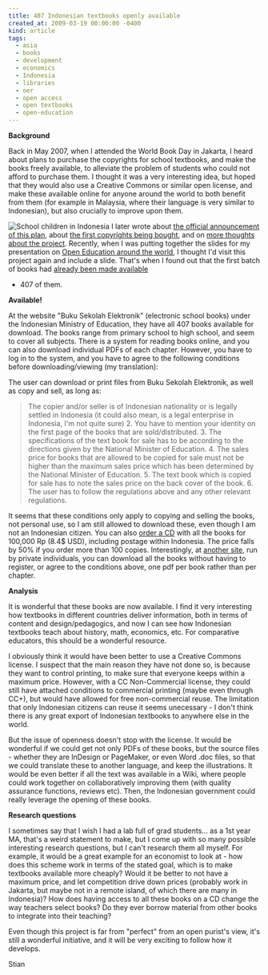```yaml
---
title: 407 Indonesian textbooks openly available
created_at: 2009-03-19 00:00:00 -0400
kind: article
tags:
  - asia
  - books
  - development
  - economics
  - Indonesia
  - libraries
  - oer
  - open access
  - open textbooks
  - open-education
---
```


**Background**

Back in May 2007, when I attended the World Book Day in Jakarta, I heard
about plans to purchase the copyrights for school textbooks, and make
the books freely available, to alleviate the problem of students who
could not afford to purchase them. I thought it was a very interesting
idea, but hoped that they would also use a Creative Commons or similar
open license, and make these available online for anyone around the
world to both benefit from them (for example in Malaysia, where their
language is very similar to Indonesian), but also crucially to improve
upon them.

![ School children in
Indonesia](http://reganmian.net/blog/wp-content/uploads/2009/03/picture-20-300x204.png)
I later wrote about [the official announcement of this
plan](http://reganmian.net/blog/2008/02/08/indonesian-government-wants-to-buy-text-book-copyrights/),
about [the first copyrights being
bought](http://reganmian.net/blog/2008/04/07/indonesian-text-books-first-copyrights-bought/),
and on [more thoughts about the
project](http://reganmian.net/blog/2008/04/07/more-thoughts-on-indonesian-project-to-buy-copyrights/).
Recently, when I was putting together the slides for my presentation on
[Open Education around the
world](http://reganmian.net/blog/2009/03/16/open-education-around-the-world-presentation-at-oise/),
I thought I'd visit this project again and include a slide. That's when
I found out that the first batch of books had [already been made
available](http://reganmian.net/blog/2009/03/16/open-education-around-the-world-presentation-at-oise/)
- 407 of them.


**Available!**

At the website "Buku Sekolah Elektronik" (electronic
school books) under the Indonesian Ministry of Education, they have all
407 books available for download. The books range from primary school to
high school, and seem to cover all subjects. There is a system for
reading books online, and you can also download individual PDFs of each
chapter. However, you have to log in to the system, and you have to
agree to the following conditions before downloading/viewing (my
translation):

The user can download or print files from Buku Sekolah Elektronik, as
well as copy and sell, as long as:

> The copier and/or seller is of Indonesian nationality or is legally
> settled in Indonesia (it could also mean, is a legal enterprise in
> Indonesia, I'm not quite sure) 2. You have to mention your identity on
> the first page of the books that are sold/distributed. 3. The
> specifications of the text book for sale has to be according to the
> directions given by the National Minister of Education. 4. The sales
> price for books that are allowed to be copied for sale must not be
> higher than the maximum sales price which has been determined by the
> National Minister of Education. 5. The text book which is copied for
> sale has to note the sales price on the back cover of the book. 6. The
> user has to follow the regulations above and any other relevant
> regulations.

It seems that these conditions only apply to copying and selling the
books, not personal use, so I am still allowed to download these, even
though I am not an Indonesian citizen. You can also [order a
CD](http://www.diknas.info/pemesanan) with all the books for 100,000 Rp
(8.4\$ USD), including postage within Indonesia. The price falls by 50%
if you order more than 100 copies. Interestingly, at [another
site](http://www.diknas.info/), run by private individuals, you can
download all the books without having to register, or agree to the
conditions above, one pdf per book rather than per chapter.

**Analysis**

It is wonderful that these books are now available. I find
it very interesting how textbooks in different countries deliver
information, both in terms of content and design/pedagogics, and now I
can see how Indonesian textbooks teach about history, math, economics,
etc. For comparative educators, this should be a wonderful resource.

I obviously think it would have been better to use a Creative Commons
license. I suspect that the main reason they have not done so, is
because they want to control printing, to make sure that everyone keeps
within a maximum price. However, with a CC Non-Commercial license, they
could still have attached conditions to commercial printing (maybe even
through CC+), but would have allowed for free non-commercial reuse. The
limitation that only Indonesian citizens can reuse it seems unecessary -
I don't think there is any great export of Indonesian textbooks to
anywhere else in the world.

But the issue of openness doesn't stop with the license. It would be
wonderful if we could get not only PDFs of these books, but the source
files - whether they are InDesign or PageMaker, or even Word .doc files,
so that we could translate these to another language, and keep the
illustrations. It would be even better if all the text was available in
a Wiki, where people could work together on collaboratively improving
them (with quality assurance functions, reviews etc). Then, the
Indonesian government could really leverage the opening of these books.

**Research questions**

I sometimes say that I wish I had a lab full of
grad students... as a 1st year MA, that's a weird statement to make, but
I come up with so many possible interesting research questions, but I
can't research them all myself. For example, it would be a great example
for an economist to look at - how does this scheme work in terms of the
stated goal, which is to make textbooks available more cheaply? Would it
be better to not have a maximum price, and let competition drive down
prices (probably work in Jakarta, but maybe not in a remote island, of
which there are many in Indonesia)? How does having access to all these
books on a CD change the way teachers select books? Do they ever borrow
material from other books to integrate into their teaching?

Even though this project is far from "perfect" from an open purist's
view, it's still a wonderful initiative, and it will be very exciting to
follow how it develops.

Stian
